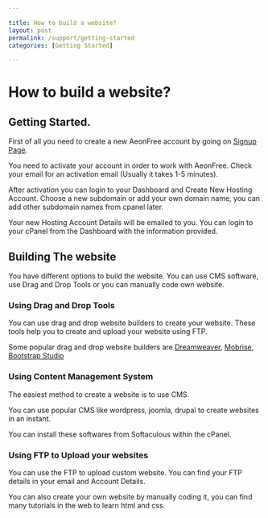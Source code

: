 ```yaml
---

title: How to build a website?
layout: post
permalink: /support/getting-started
categories: [Getting Started]

---
```

# How to build a website?
## Getting Started.
First of all you need to create a new AeonFree account by going on [Signup Page](https://web.aeonfree.com/signup).

You need to activate your account in order to work with AeonFree. Check your email for an activation email (Usually it takes 1-5 minutes).

After activation you can login to your Dashboard and Create New Hosting Account.
Choose a new subdomain or add your own domain name, you can add other subdomain names from cpanel later.

Your new Hosting Account Details will be emailed to you. You can login to your cPanel from the Dashboard with the information provided.

## Building The website
You have different options to build the website. You can use CMS software, use Drag and Drop Tools or you can manually code own website.

### Using Drag and Drop Tools
You can use drag and drop website builders to create your website. These tools help you to create and upload your website using FTP.

Some popular drag and drop website builders are [Dreamweaver](https://www.adobe.com/products/dreamweaver.html), [Mobrise](https://mobirise.com/), [Bootstrap Studio](https://bootstrapstudio.io/)

### Using Content Management System
The easiest method to create a website is to use CMS.

You can use popular CMS like wordpress, joomla, drupal to create websites in an instant.

You can install these softwares from Softaculous within the cPanel.

### Using FTP to Upload your websites
You can use the FTP to upload custom website. You can find your FTP details in your email and Account Details.

You can also create your own website by manually coding it, you can find many tutorials in the web to learn html and css.
